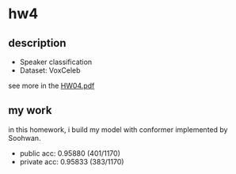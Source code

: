 # hw4
## description
- Speaker classification
- Dataset: VoxCeleb

see more in the [HW04.pdf](HW04.pdf)

## my work
in this homework, i build my model with conformer implemented by Soohwan.
- public acc: 0.95880 (401/1170)
- private acc: 0.95833 (383/1170)
